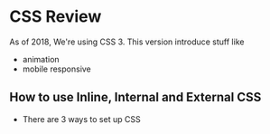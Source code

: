 # CSS Review

As of 2018, We\'re using CSS 3. This version introduce stuff like
* animation
* mobile responsive

## How to use Inline, Internal and External CSS

* There are 3 ways to set up CSS
